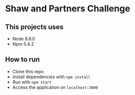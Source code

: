 Shaw and Partners Challenge
===========================

This projects uses
------------------

* Node 8.6.0
* Npm 5.4.2

How to run
----------

* Clone this repo
* Install dependencies with `npm install`
* Run with `npm start`
* Access the application on `localhost:3000`


